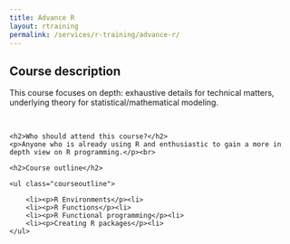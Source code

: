 ```yaml
---
title: Advance R
layout: rtraining
permalink: /services/r-training/advance-r/
---
```


<div class="about-content-container">	
	<h2>Course description</h2>
	<p>This course focuses on depth: exhaustive details for technical matters, underlying theory for statistical/mathematical modeling.</p><br>

	<h2>Who should attend this course?</h2>
	<p>Anyone who is already using R and enthusiastic to gain a more in depth view on R programming.</p><br>

	<h2>Course outline</h2>

	<ul class="courseoutline">

		<li><p>R Environments</p><li>
		<li><p>R Functions</p><li>
		<li><p>R Functional programming</p><li>
		<li><p>Creating R packages</p><li>
	</ul>


</div>



